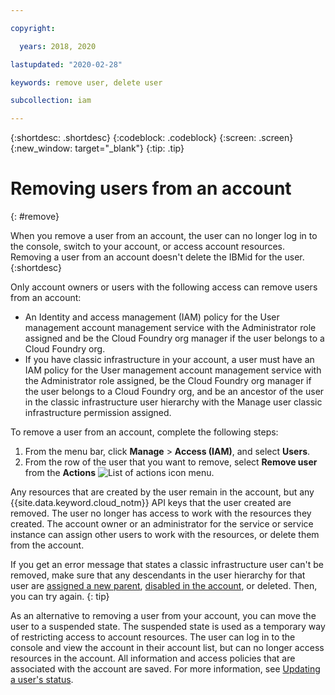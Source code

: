 ```yaml
---

copyright:

  years: 2018, 2020

lastupdated: "2020-02-28"

keywords: remove user, delete user

subcollection: iam

---
```


{:shortdesc: .shortdesc}
{:codeblock: .codeblock}
{:screen: .screen}
{:new_window: target="_blank"}
{:tip: .tip}

# Removing users from an account
{: #remove}

When you remove a user from an account, the user can no longer log in to the console, switch to your account, or access account resources. Removing a user from an account doesn't delete the IBMid for the user.
{:shortdesc}

Only account owners or users with the following access can remove users from an account:

* An Identity and access management (IAM) policy for the User management account management service with the Administrator role assigned and be the Cloud Foundry org manager if the user belongs to a Cloud Foundry org.
* If you have classic infrastructure in your account, a user must have an IAM policy for the User management account management service with the Administrator role assigned, be the Cloud Foundry org manager if the user belongs to a Cloud Foundry org, and be an ancestor of the user in the classic infrastructure user hierarchy with the Manage user classic infrastructure permission assigned.

To remove a user from an account, complete the following steps:

1. From the menu bar, click **Manage** &gt; **Access (IAM)**, and select **Users**.
2. From the row of the user that you want to remove, select **Remove user** from the **Actions** ![List of actions icon](../icons/action-menu-icon.svg) menu.

Any resources that are created by the user remain in the account, but any {{site.data.keyword.cloud_notm}} API keys that the user created are removed. The user no longer has access to work with the resources they created. The account owner or an administrator for the service or service instance can assign other users to work with the resources, or delete them from the account.

If you get an error message that states a classic infrastructure user can't be removed, make sure that any descendants in the user hierarchy for that user are [assigned a new parent](/docs/iam?topic=iam-update-parent), [disabled in the account](/docs/iam?topic=iam-status), or deleted. Then, you can try again.
{: tip}

As an alternative to removing a user from your account, you can move the user to a suspended state. The suspended state is used as a temporary way of restricting access to account resources. The user can log in to the console and view the account in their account list, but can no longer access resources in the account. All information and access policies that are associated with the account are saved. For more information, see [Updating a user's status](/docs/iam?topic=iam-status).
